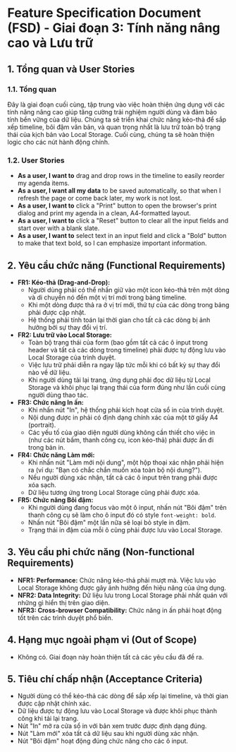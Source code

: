# Feature Specification Document (FSD) - Giai đoạn 3: Tính năng nâng cao và Lưu trữ

## 1. Tổng quan và User Stories

### 1.1. Tổng quan

Đây là giai đoạn cuối cùng, tập trung vào việc hoàn thiện ứng dụng với các tính năng nâng cao giúp tăng cường trải nghiệm người dùng và đảm bảo tính bền vững của dữ liệu. Chúng ta sẽ triển khai chức năng kéo-thả để sắp xếp timeline, bôi đậm văn bản, và quan trọng nhất là lưu trữ toàn bộ trạng thái của kịch bản vào Local Storage. Cuối cùng, chúng ta sẽ hoàn thiện logic cho các nút hành động chính.

### 1.2. User Stories

-   **As a user, I want to** drag and drop rows in the timeline to easily reorder my agenda items.
-   **As a user, I want all my data** to be saved automatically, so that when I refresh the page or come back later, my work is not lost.
-   **As a user, I want to** click a "Print" button to open the browser's print dialog and print my agenda in a clean, A4-formatted layout.
-   **As a user, I want to** click a "Reset" button to clear all the input fields and start over with a blank slate.
-   **As a user, I want to** select text in an input field and click a "Bold" button to make that text bold, so I can emphasize important information.

## 2. Yêu cầu chức năng (Functional Requirements)

-   **FR1: Kéo-thả (Drag-and-Drop):**
    -   Người dùng phải có thể nhấn giữ vào một icon kéo-thả trên một dòng và di chuyển nó đến một vị trí mới trong bảng timeline.
    -   Khi một dòng được thả ra ở vị trí mới, thứ tự của các dòng trong bảng phải được cập nhật.
    -   Hệ thống phải tính toán lại thời gian cho tất cả các dòng bị ảnh hưởng bởi sự thay đổi vị trí.
-   **FR2: Lưu trữ vào Local Storage:**
    -   Toàn bộ trạng thái của form (bao gồm tất cả các ô input trong header và tất cả các dòng trong timeline) phải được tự động lưu vào Local Storage của trình duyệt.
    -   Việc lưu trữ phải diễn ra ngay lập tức mỗi khi có bất kỳ sự thay đổi nào về dữ liệu.
    -   Khi người dùng tải lại trang, ứng dụng phải đọc dữ liệu từ Local Storage và khôi phục lại trạng thái của form đúng như lần cuối cùng người dùng thao tác.
-   **FR3: Chức năng In ấn:**
    -   Khi nhấn nút "In", hệ thống phải kích hoạt cửa sổ in của trình duyệt.
    -   Nội dung được in phải có định dạng chính xác của một tờ giấy A4 (portrait).
    -   Các yếu tố của giao diện người dùng không cần thiết cho việc in (như các nút bấm, thanh công cụ, icon kéo-thả) phải được ẩn đi trong bản in.
-   **FR4: Chức năng Làm mới:**
    -   Khi nhấn nút "Làm mới nội dung", một hộp thoại xác nhận phải hiện ra (ví dụ: "Bạn có chắc chắn muốn xóa toàn bộ nội dung?").
    -   Nếu người dùng xác nhận, tất cả các ô input trên trang phải được xóa sạch.
    -   Dữ liệu tương ứng trong Local Storage cũng phải được xóa.
-   **FR5: Chức năng Bôi đậm:**
    -   Khi người dùng đang focus vào một ô input, nhấn nút "Bôi đậm" trên thanh công cụ sẽ làm cho ô input đó có style `font-weight: bold`.
    -   Nhấn nút "Bôi đậm" một lần nữa sẽ loại bỏ style in đậm.
    -   Trạng thái in đậm của mỗi ô cũng phải được lưu vào Local Storage.

## 3. Yêu cầu phi chức năng (Non-functional Requirements)

-   **NFR1: Performance:** Chức năng kéo-thả phải mượt mà. Việc lưu vào Local Storage không được gây ảnh hưởng đến hiệu năng của ứng dụng.
-   **NFR2: Data Integrity:** Dữ liệu lưu trong Local Storage phải nhất quán với những gì hiển thị trên giao diện.
-   **NFR3: Cross-browser Compatibility:** Chức năng in ấn phải hoạt động tốt trên các trình duyệt phổ biến.

## 4. Hạng mục ngoài phạm vi (Out of Scope)

-   Không có. Giai đoạn này hoàn thiện tất cả các yêu cầu đã đề ra.

## 5. Tiêu chí chấp nhận (Acceptance Criteria)

-   Người dùng có thể kéo-thả các dòng để sắp xếp lại timeline, và thời gian được cập nhật chính xác.
-   Dữ liệu được tự động lưu vào Local Storage và được khôi phục thành công khi tải lại trang.
-   Nút "In" mở ra cửa sổ in với bản xem trước được định dạng đúng.
-   Nút "Làm mới" xóa tất cả dữ liệu sau khi người dùng xác nhận.
-   Nút "Bôi đậm" hoạt động đúng chức năng cho các ô input.
